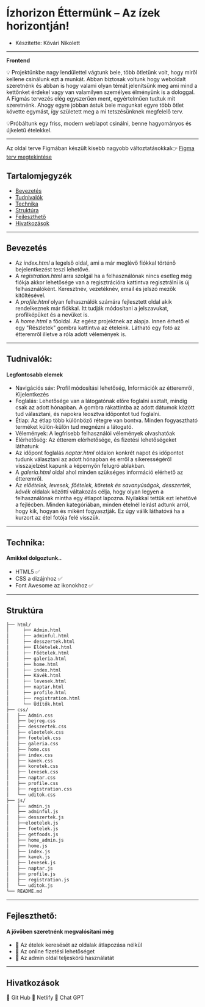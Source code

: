 # Ízhorizon Éttermünk – Az ízek horizontján!
- Készítette: Kővári Nikolett
---
**Frontend**

 
💡 Projektünkbe nagy lendülettel vágtunk bele, több ötletünk volt, hogy miről kellene csinálunk ezt a munkát.
Abban biztosak voltunk hogy weboldalt szeretnénk és abban is hogy valami olyan témát jelenitsünk meg ami mind a kettőnket érdekel vagy van valamilyen személyes élményünk is a dologgal. A Figmás tervezés elég egyszerűen ment, egyértelműen tudtuk mit szeretnénk. Ahogy egyre jobban ástuk bele magunkat egyre több ötlet követte egymást, így született meg a mi tetszésünknek megfelelő terv. 

💡Próbáltunk egy friss, modern weblapot csinálni, benne hagyományos és újkeletű ételekkel. 

---
Az oldal terve Figmában készült kisebb nagyobb változtatásokkal👉 [Figma terv megtekintése](https://www.figma.com/design/ipdP2BYytD8pvShEUWwQOF/Projekt?node-id=0-1&p=f&t=Wqw4hQMBFSGBfEpm-0)

## Tartalomjegyzék
- [Bevezetés](#Bevezetés)
- [Tudnivalók](#Tudnivalók)
- [Technika](#Technika)
- [Struktúra](#Struktúra)
- [Fejleszthető](#Fejleszthető)
- [Hivatkozások](#hivatkozások)

---
## Bevezetés
- Az *index.html* a legelső oldal, ami a már meglévő fiókkal történő bejelentkezést teszi lehetővé.  
- A *registration.html* arra szolgál
ha a felhasználónak nincs esetleg még fiókja akkor lehetősége van a regisztrációra kattintva regisztrálni is új felhasználóként. 
Keresztnév, vezetéknév, email és jelszó mezők kitöltésével.
- A *profile.html* olyan felhasználók számára fejlesztett oldal akik rendelkeznek már fiókkal. Itt tudják módosítani a jelszavukat, profilképüket és a nevüket is.
- A *home.html* a főoldal. Az egész projektnek az alapja. Innen érhető el egy "Részletek" gombra kattintva az ételeink. Látható egy fotó az étteremről illetve a róla adott vélemények is.
---
## Tudnivalók: 
#### Legfontosabb elemek
- Navigációs sáv: Profil módosítási lehetőség, Információk az étteremről, Kijelentkezés  
-  Foglalás: Lehetősége van a látogatónak előre foglalni asztalt, mindig csak az adott hónapban. A gombra rákattintba az adott dátumok között tud választani, és napokra leosztva időpontot tud foglalni.
-  Étlap: Az étlap több különböző rétegre van bontva. Minden fogyasztható terméket külön-külön tud megnézni a látogató.
-  Vélemények: A legfrisebb felhasználói vélemények olvashatóak
-  Elérhetőség: Az étterem elérhetősége, és fizetési lehetőségeket láthatunk
-  Az időpont foglalás *naptar.html* oldalon konkrét napot és időpontot tudunk választani az adott hónapban és erről a sikerességéről visszajelzést kapunk a képernyőn felugró ablakban.
- A *galeria.html* oldal ahol minden szükséges információ elérhető az étteremről.
- Az *előételek, levesek, főételek, köretek és savanyúságok, desszertek, kávék* oldalak közötti váltakozás célja, hogy olyan legyen a felhasználónak mintha egy étlapot lapozna. Nyilakkal tettük ezt lehetővé a fejlécben. Minden kategóriában, minden ételnél leírást adtunk arról, hogy kik,
hogyan és miként fogyasztják. Ez úgy válik láthatóvá ha a kurzort az étel
fotója felé visszük.
 ---
## Technika:
#### Amikkel dolgoztunk..
 - HTML5 ✅
 - CSS a dizájnhoz ✅
 - Font Awesome az ikonokhoz ✅
 ---
## Struktúra
```markdown
├── html/
│     ├── Admin.html
│     ├── adminful.html
│     ├── desszertek.html
│     ├── Előételek.html
│     ├── Főételek.html
│     ├── galeria.html
│     ├── home.html
│     ├── index.html
│     ├── Kávék.html
│     ├── levesek.html
│     ├── naptar.html
│     ├── profile.html
│     ├── registration.html
│     └── Üdítők.html
├── css/
│   ├── Admin.css
│   ├── bejreg.css
│   ├── desszertek.css
│   ├── eloetelek.css
│   ├── foetelek.css
│   ├── galeria.css
│   ├── home.css
│   ├── index.css
│   ├── kavek.css
│   ├── koretek.css
│   ├── levesek.css
│   ├── naptar.css
│   ├── profile.css
│   ├── registration.css
│   └── uditok.css
├── js/
│   ├── admin.js
│   ├── adminful.js
│   ├── desszertek.js
│   ├──eloetelek.js
│   ├── foetelek.js
│   ├── getfoods.js
│   ├── home_admin.js
│   ├── home.js
│   ├── index.js
│   ├── kavek.js
│   ├── levesek.js
│   ├── naptar.js
│   ├── profile.js
│   ├── registration.js
│   └── uditok.js
└── README.md
```

---
 ## Fejleszthető:
 #### A jövőben szeretnénk megvalósítani még
- 🌟 Az ételek keresését az oldalak átlapozása nélkül
- 🌟 Az online fizetési lehetőséget 
- 🌟 Az admin oldal teljeskörű használatát
 ---
## Hivatkozások

🔗  Git Hub
🔗  Netlify
🔗  Chat GPT

